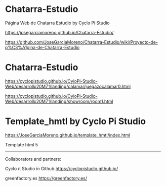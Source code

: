 # Chatarra-Estudio
Página Web de Chatarra Estudio by Cyclo Pi Studio

https://josegarciamoreno.github.io/Chatarra-Estudio/

https://github.com/JoseGarciaMoreno/Chatarra-Estudio/wiki/Proyecto-de-p%C3%A1gina-de-Chatarra-Estudio

# Chatarra-Estudio

https://cyclopistudio.github.io/CyloPi-Studio-Web/desarrollo20M71/landing/calamar/juegazocalamar0.html

https://cyclopistudio.github.io/CyloPi-Studio-Web/desarrollo20M71/landing/showroom/room1.html

# Template_hmtl by Cyclo Pi Studio

https://JoseGarciaMoreno.github.io/template_hmtl/index.html

Template html 5

-----------------------------------------
Collaborators and partners:

Cyclo π Studio in Github https://cyclopistudio.github.io/

greenfactory.es https://greenfactory.es/
